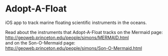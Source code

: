 # Adopt-A-Float
iOS app to track marine floating scientific instruments in the oceans.

Read about the instruments that Adopt-A-Float tracks on the
Mermaid page: http://geoweb.princeton.edu/people/simons/MERMAID.html \
and on the Son-O-Mermaid page: \
http://geoweb.princeton.edu/people/simons/Son-O-Mermaid.html
